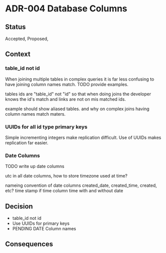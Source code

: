 # ADR-004 Database Columns

## Status

Accepted, Proposed, 

## Context

### table_id not id

When joining multiple tables in complex queries it is far less confusing to have joining column names match. TODO provide examples.

tables ids are "table_id" not "id" so that when doing joins the developer knows the id's match and links are not on mis matched ids.

example should show aliased tables. and why on complex joins having column names match maters.


### UUIDs for all id type primary keys

Simple incrementing integers make replication difficult. Use of UUIDs makes replication far easier.

### Date Columns

TODO write up date columns

utc in all date columns, how to store timezone used at time?

nameing convention of date columns
created_date, created_time, created, etc? time stamp
if time column time with and without date

## Decision

- table_id not id
- Use UUIDs for primary keys
- PENDING DATE Column names

## Consequences










